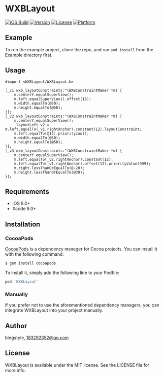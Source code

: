 # WXBLayout

[![iOS Build](https://github.com/bingstyle/WXBLayout/actions/workflows/ios.yml/badge.svg)](https://github.com/bingstyle/WXBLayout/actions/workflows/ios.yml)
[![Version](https://img.shields.io/cocoapods/v/WXBLayout.svg?style=flat)](https://cocoapods.org/pods/WXBLayout)
[![License](https://img.shields.io/cocoapods/l/WXBLayout.svg?style=flat)](https://cocoapods.org/pods/WXBLayout)
[![Platform](https://img.shields.io/badge/platform-iOS%209.0-blue.svg)](https://cocoapods.org/pods/WXBLayout)

## Example

To run the example project, clone the repo, and run `pod install` from the Example directory first.

## Usage

`#import <WXBLayout/WXBLayout.h>`

```objc
[_v1 wxb_layoutConstraints:^(WXBConstraintMaker *m) {
    m.centerY.equalSuperView();
    m.left.equalSuperView().offset(15);
    m.width.equalTo(@50);
    m.height.equalTo(@50);
}];
[_v2 wxb_layoutConstraints:^(WXBConstraintMaker *m) {
    m.centerY.equalSuperView();
    _layoutLeft_v2 = m.left.equalTo(_v1.rightAnchor).constant(12).layoutConstraint;
    m.left.equalTo(@12).priorityLow();
    m.width.equalTo(@50);
    m.height.equalTo(@50);
}];
[_v3 wxb_layoutConstraints:^(WXBConstraintMaker *m) {
    m.centerY.equalSuperView();
    m.left.equalTo(_v2.rightAnchor).constant(12);
    m.left.equalTo(_v1.rightAnchor).offset(12).priorityValue(999);
    m.right.lessThanOrEqualTo(@-20);
    m.height.lessThanOrEqualTo(@30);
}];
```

## Requirements

- iOS 9.0+
- Xcode 9.0+

## Installation

### CocoaPods

[CocoaPods](http://cocoapods.org) is a dependency manager for Cocoa projects. You can install it with the following command:

```ruby
$ gem install cocoapods
```

To install it, simply add the following line to your Podfile:

```ruby
pod 'WXBLayout'
```

### Manually

If you prefer not to use the aforementioned dependency managers, you can integrate WXBLayout into your project manually.

## Author

bingstyle, 183292352@qq.com

## License

WXBLayout is available under the MIT license. See the LICENSE file for more info.
